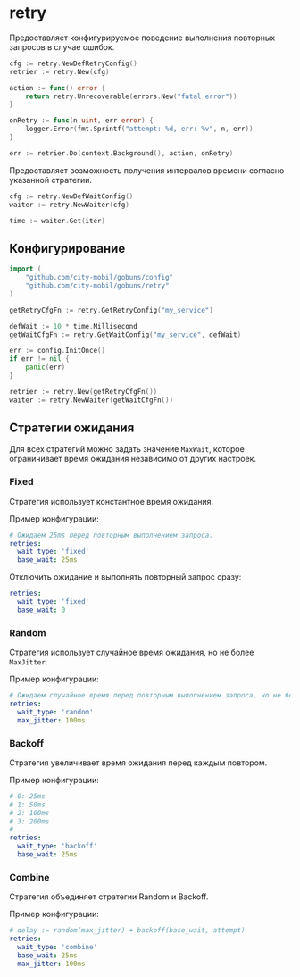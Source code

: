 # retry

Предоставляет конфигурируемое поведение выполнения повторных запросов в случае ошибок.

```go
cfg := retry.NewDefRetryConfig()
retrier := retry.New(cfg)

action := func() error {
    return retry.Unrecoverable(errors.New("fatal error"))
}

onRetry := func(n uint, err error) {
    logger.Error(fmt.Sprintf("attempt: %d, err: %v", n, err))
}

err := retrier.Do(context.Background(), action, onRetry)
```

Предоставляет возможность получения интервалов времени согласно указанной стратегии.

```go
cfg := retry.NewDefWaitConfig()
waiter := retry.NewWaiter(cfg)

time := waiter.Get(iter)
```

## Конфигурирование

```go
import (
    "github.com/city-mobil/gobuns/config"
    "github.com/city-mobil/gobuns/retry"
)

getRetryCfgFn := retry.GetRetryConfig("my_service")

defWait := 10 * time.Millisecond
getWaitCfgFn := retry.GetWaitConfig("my_service", defWait)

err := config.InitOnce()
if err != nil {
    panic(err)
}

retrier := retry.New(getRetryCfgFn())
waiter := retry.NewWaiter(getWaitCfgFn())
```

## Стратегии ожидания

Для всех стратегий можно задать значение `MaxWait`, которое ограничивает время ожидания независимо от других настроек.

### Fixed

Стратегия использует константное время ожидания.

Пример конфигурации:

```yaml
# Ожидаем 25ms перед повторным выполнением запроса.
retries: 
  wait_type: 'fixed'
  base_wait: 25ms
```

Отключить ожидание и выполнять повторный запрос сразу:

```yaml
retries:
  wait_type: 'fixed'
  base_wait: 0
```

### Random

Стратегия использует случайное время ожидания, но не более `MaxJitter`.

Пример конфигурации:

```yaml
# Ожидаем случайное время перед повторным выполнением запроса, но не более 100ms.
retries: 
  wait_type: 'random'
  max_jitter: 100ms
```

### Backoff

Стратегия увеличивает время ожидания перед каждым повтором.

Пример конфигурации:

```yaml
# 0: 25ms
# 1: 50ms
# 2: 100ms
# 3: 200ms
# ....
retries: 
  wait_type: 'backoff'
  base_wait: 25ms
```

### Combine

Стратегия объединяет стратегии Random и Backoff.

Пример конфигурации:

```yaml
# delay := random(max_jitter) + backoff(base_wait, attempt)
retries: 
  wait_type: 'combine'
  base_wait: 25ms
  max_jitter: 100ms
```